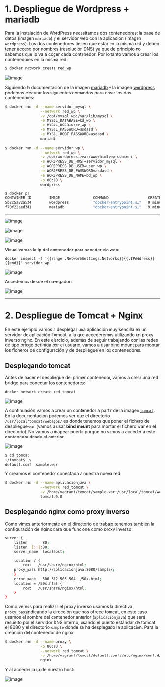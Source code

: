 # 1. Despliegue de Wordpress + mariadb

Para la instalación de WordPress necesitamos dos contenedores: la base de datos (imagen `mariadb`) y el servidor web con la aplicación (imagen `wordpress`). Los dos contenedores tienen que estar en la misma red y deben tener acceso por nombres (resolución DNS) ya que de principio no sabemos que ip va a coger cada contenedor. Por lo tanto vamos a crear los contenedores en la misma red:

```bash
$ docker network create red_wp
```

![image](https://github.com/user-attachments/assets/1892aad2-d635-409f-b431-e3eafab6ab1f)


Siguiendo la documentación de la imagen [mariadb](https://hub.docker.com/_/mariadb) y la imagen [wordpress](https://hub.docker.com/_/wordpress) podemos ejecutar los siguientes comandos para crear los dos contenedores:

```bash
$ docker run -d --name servidor_mysql \
                --network red_wp \
                -v /opt/mysql_wp:/var/lib/mysql \
                -e MYSQL_DATABASE=bd_wp \
                -e MYSQL_USER=user_wp \
                -e MYSQL_PASSWORD=asdasd \
                -e MYSQL_ROOT_PASSWORD=asdasd \
                mariadb
                
$ docker run -d --name servidor_wp \
                --network red_wp \
                -v /opt/wordpress:/var/www/html/wp-content \
                -e WORDPRESS_DB_HOST=servidor_mysql \
                -e WORDPRESS_DB_USER=user_wp \
                -e WORDPRESS_DB_PASSWORD=asdasd \
                -e WORDPRESS_DB_NAME=bd_wp \
                -p 80:80 \
                wordpress

$ docker ps
CONTAINER ID        IMAGE               COMMAND                  CREATED             STATUS              PORTS                NAMES
5b2c5a82a524        wordpress           "docker-entrypoint.s…"   9 minutes ago       Up 9 minutes        0.0.0.0:80->80/tcp   servidor_wp
f70f22aed3d1        mariadb             "docker-entrypoint.s…"   9 minutes ago       Up 9 minutes        3306/tcp             servidor_mysql
```
---

![image](https://github.com/user-attachments/assets/82576e73-2ae6-4724-94de-65ecf0521a1f)

![image](https://github.com/user-attachments/assets/7008b3c0-e848-41e7-8d8d-27fa151a54a8)

![image](https://github.com/user-attachments/assets/994e4db9-23d2-45da-a87a-fd5632862c19)

Visualizamos la ip del contenedor para acceder via web:

```
docker inspect -f '{{range .NetworkSettings.Networks}}{{.IPAddress}}{{end}}' servidor_wp
```

![image](https://github.com/user-attachments/assets/7b8f954b-e8b6-473f-a53f-cb1978ffa3e1)

Accedemos desde el navegador:

![image](https://github.com/user-attachments/assets/c0307c53-c263-4f66-a875-18d1d10088c0)

---

# 2. Despliegue de Tomcat + Nginx

En este ejemplo vamos a desplegar una aplicación muy sencilla en un servidor de aplicación Tomcat, a la que accederemos utilizando un proxy inverso nginx. En este ejercicio, además de seguir trabajando con las redes de tipo bridge definida por el usuario, vamos a usar bind mount para montar los ficheros de configuración y de despliegue en los contenedores.

## Desplegando tomcat

Antes de hacer el despliegue del primer contenedor, vamos a crear una red bridge para conectar los contenedores:

```
docker network create red_tomcat
```

![image](https://github.com/user-attachments/assets/63c66601-7bc2-46c3-b07e-cc1df29594b0)


A continuación vamos a crear un contenedor a partir de la imagen [`tomcat`](https://hub.docker.com/_/tomcat). En la documentación podemos ver que el directorio `/usr/local/tomcat/webapps/` es donde tenemos que poner el fichero de despliegue `war` (vamos a usar **bind mount** para montar el fichero war en el directorio). No vamos a mapear puerto porque no vamos a acceder a este contenedor desde el exterior.

![image](https://github.com/user-attachments/assets/b3b620ee-90c4-45e7-8c40-a7a83ddae446)


```bash
$ cd tomcat
~/tomcat$ ls
default.conf  sample.war
```

Y creamos el contenedor conectada a nuestra nueva red:

```bash
$ docker run -d --name aplicacionjava \
                --network red_tomcat \
                -v /home/vagrant/tomcat/sample.war:/usr/local/tomcat/webapps/sample.war:ro \
                tomcat:9.0
```



## Desplegando nginx como proxy inverso

Como vimos anteriormente en el directorio de trabajo tenemos también la configuración de nginx para que funcione como proxy inverso:

```bash
server {
    listen       80;
    listen  [::]:80;
    server_name  localhost;

    location / {
        root   /usr/share/nginx/html;
	proxy_pass http://aplicacionjava:8080/sample/;
    }
    error_page   500 502 503 504  /50x.html;
    location = /50x.html {
        root   /usr/share/nginx/html;
    }
}
```
Como vemos para realizar el proxy inverso usamos la directiva `proxy_pass`indicando la dirección que nos ofrece tomcat, en este caso usamos el nombre del contenedor anterior (`aplicacionjava`) que será resuelto por el servidor DNS interno, usando el puerto estándar de tomcat el 8080 y el directorio `sample` donde se ha desplegado la aplicación. Para la creación del contenedor de nginx:

```bash
$ docker run -d --name proxy \
                -p 80:80 \
                --network red_tomcat \
                -v /home/vagrant/tomcat/default.conf:/etc/nginx/conf.d/default.conf:ro \
                nginx
```

Y al acceder la ip de nuestro host:

![image](https://github.com/user-attachments/assets/33f09303-1a8c-4b68-8940-bffd116f22d3)








